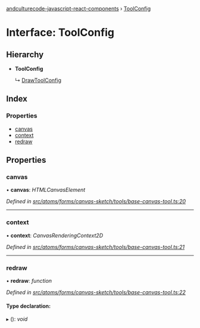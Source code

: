 [andculturecode-javascript-react-components](../README.md) › [ToolConfig](toolconfig.md)

# Interface: ToolConfig

## Hierarchy

* **ToolConfig**

  ↳ [DrawToolConfig](drawtoolconfig.md)

## Index

### Properties

* [canvas](toolconfig.md#canvas)
* [context](toolconfig.md#context)
* [redraw](toolconfig.md#redraw)

## Properties

###  canvas

• **canvas**: *HTMLCanvasElement*

*Defined in [src/atoms/forms/canvas-sketch/tools/base-canvas-tool.ts:20](https://github.com/AndcultureCode/AndcultureCode.JavaScript.React.Components/blob/85bf079/src/atoms/forms/canvas-sketch/tools/base-canvas-tool.ts#L20)*

___

###  context

• **context**: *CanvasRenderingContext2D*

*Defined in [src/atoms/forms/canvas-sketch/tools/base-canvas-tool.ts:21](https://github.com/AndcultureCode/AndcultureCode.JavaScript.React.Components/blob/85bf079/src/atoms/forms/canvas-sketch/tools/base-canvas-tool.ts#L21)*

___

###  redraw

• **redraw**: *function*

*Defined in [src/atoms/forms/canvas-sketch/tools/base-canvas-tool.ts:22](https://github.com/AndcultureCode/AndcultureCode.JavaScript.React.Components/blob/85bf079/src/atoms/forms/canvas-sketch/tools/base-canvas-tool.ts#L22)*

#### Type declaration:

▸ (): *void*
